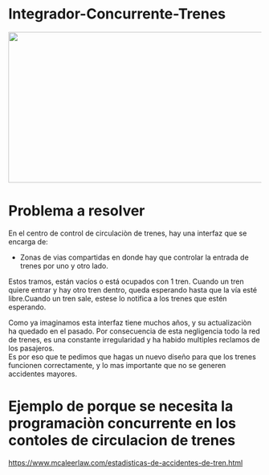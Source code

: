 # Integrador-Concurrente-Trenes

<div align= "center"><img src= "https://funkypotato.com/images/2015/12/train-traffic-control.jpg" height="300" width="800"></div>

# Problema a resolver

En el centro de control de circulaciòn de trenes, hay una interfaz que se encarga de:<br>  
- Zonas de vias compartidas en donde hay que controlar la entrada de trenes por uno y otro lado.<br>

Estos tramos, están vacíos o está ocupados con 1 tren. Cuando un tren quiere entrar y hay otro tren dentro, queda esperando hasta que la vía esté libre.Cuando un tren sale, estese lo notifica a los trenes que estén esperando.

Como ya imaginamos esta interfaz tiene muchos años, y su actualizaciòn ha quedado en el pasado. Por consecuencia de esta negligencia todo la red de trenes, es una constante irregularidad y ha habido multiples reclamos de los pasajeros.<br>
Es por eso que te pedimos que hagas un nuevo diseño para que los trenes funcionen correctamente, y lo mas importante que no se generen accidentes mayores.

# Ejemplo de porque se necesita la programaciòn concurrente en los contoles de circulacion de trenes
https://www.mcaleerlaw.com/estadisticas-de-accidentes-de-tren.html
